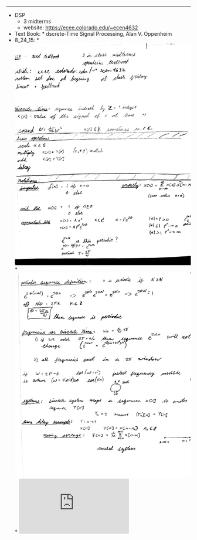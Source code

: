 
---
*   DSP
	*   3 midterms
	*   website: https://ecee.colorado.edu/~ecen4632
  *   Text Book:
    *   dscrete-Time Signal Processing,  Alan V. Oppenheim
  *   8_24_15:
    *   ![Lecture cont](https://github.com/Matt-McNichols/perl/blob/master/DSP/DSP_8_24_15_one.jpg)
    *   ![Lecture cont](https://github.com/Matt-McNichols/perl/blob/master/DSP/DSP_8_24_15_two.jpg)
    *   ![Problem Set One](https://github.com/Matt-McNichols/perl/blob/master/DSP/ecen4632pbset1.pdf)
